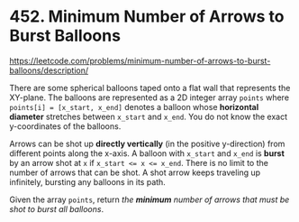 # 452. Minimum Number of Arrows to Burst Balloons

https://leetcode.com/problems/minimum-number-of-arrows-to-burst-balloons/description/

There are some spherical balloons taped onto a flat wall that represents the XY-plane. The balloons are represented as a 2D integer array `points` where `points[i] = [x_start, x_end]` denotes a balloon whose **horizontal diameter** stretches between `x_start` and `x_end`. You do not know the exact y-coordinates of the balloons.

Arrows can be shot up **directly vertically** (in the positive y-direction) from different points along the x-axis. A balloon with `x_start` and `x_end` is **burst** by an arrow shot at `x` if `x_start <= x <= x_end`. There is no limit to the number of arrows that can be shot. A shot arrow keeps traveling up infinitely, bursting any balloons in its path.

Given the array `points`, return *the* ***minimum*** *number of arrows that must be shot to burst all balloons*.